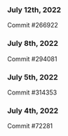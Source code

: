 ### July 12th, 2022

Commit #266922

### July 8th, 2022

Commit #294081

### July 5th, 2022

Commit #314353


### July 4th, 2022

Commit #72281

